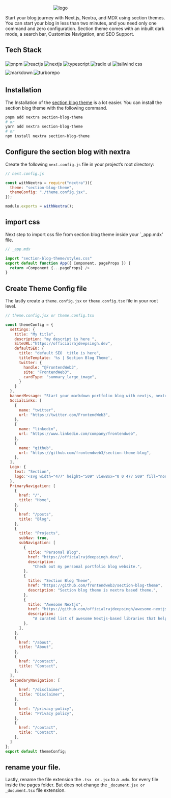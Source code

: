 <div style="display: block; margin-left: auto; margin-right: auto;width: 40%;">

![logo](./logo.svg)

</div>

<div style="margin-top: 10px auto;width:100%;"></div>

Start your blog journey with Next.js, Nextra, and MDX using section themes. You can start your blog in less than two minutes, and you need only one command and zero configuration. Section theme comes with an inbuilt dark mode, a search bar, Customize Navigation, and SEO Support.

## Tech Stack

<div className="flex flex-row flex-wrap item-center md:justify-between">
  <img style="margin: 5px auto;" title="pnpm" alt="pnpm" src="https://img.shields.io/badge/pnpm-%234a4a4a.svg?style=for-the-badge&logo=pnpm&logoColor=f69220" />
  <img style="margin: 5px auto;" title="reactjs" alt="reactjs"  src="https://img.shields.io/badge/react-%2320232a.svg?style=for-the-badge&logo=react&logoColor=%2361DAFB"/>
  <img style="margin: 5px auto;" title="nextjs" alt="nextjs"  src="https://img.shields.io/badge/Next-black?style=for-the-badge&logo=next.js&logoColor=white"/>
  <img style="margin: 5px auto;" title="typescript" alt="typescript"  src="https://img.shields.io/badge/typescript-%23007ACC.svg?style=for-the-badge&logo=typescript&logoColor=white"/>
  <img style="margin: 5px auto;" title="radix ui" alt="radix ui"  src="https://img.shields.io/badge/radixui-%23DD0031.svg?style=for-the-badge&logo=radixui&logoColor=white"/>
  <img style="margin: 5px auto;" title="tailwind css" alt="tailwind css" src="https://img.shields.io/badge/tailwindcss-%2338B2AC.svg?style=for-the-badge&logo=tailwind-css&logoColor=white" />
  <img style="margin: 5px auto;" title="markdown" alt="markdown"  src="https://img.shields.io/badge/markdown-%23000000.svg?style=for-the-badge&logo=markdown&logoColor=white"/>
  <img style="margin: 5px auto;" title="turborepo" alt="turborepo" src="https://img.shields.io/badge/turborepo-000204?style=for-the-badge&logo=turborepo&logoColor=white">
</div>

<div style="margin: 5px auto;width:100%;"></div>

## Installation

The Installation of the [section blog theme](https://www.npmjs.com/package/section-blog-theme) is a lot easier. You can install the section blog theme with the following command.

```bash
pnpm add nextra section-blog-theme
# or
yarn add nextra section-blog-theme
# or
npm install nextra section-blog-theme
```

## Configure the section blog with nextra

Create the following `next.config.js` file in your project’s root directory:

```javascript
// next.config.js

const withNextra = require("nextra")({
  theme: "section-blog-theme",
  themeConfig: "./theme.config.jsx",
});

module.exports = withNextra();
```

## import css 

Next step to import css file from section blog theme inside your `_app.mdx' file.

```javascript
// _app.mdx

import "section-blog-theme/styles.css"
export default function App({ Component, pageProps }) {
  return <Component {...pageProps} />
}
```

## Create Theme Config file

The lastly create a `theme.config.jsx` or `theme.config.tsx` file in your root level.

```javascript
// theme.config.jsx or theme.config.tsx

const themeConfig = {
  settings: {
    title: "My title",
    description: "my descript is here ",
    SiteURL:"https://officialrajdeepsingh.dev",
    defaultSEO: {
      title: "default SEO  title is here",
      titleTemplate: '%s | Section Blog Theme',
      twitter: {
        handle: "@FrontendWeb3",
        site: "FrontendWeb3",
        cardType: "summary_large_image",
      }
    }
  },
  bannerMessage: "Start your markdown portfolio blog with nextjs, nextra, tailwind CSS, and Shadcn UI using <a style='margin: 0px 4px;text-decoration:underline;' target='_blank' href='https://www.npmjs.com/package/section-blog-theme'>  the section blog theme. </a>",
  SocialLinks: [
    {
      name: "twitter",
      url: "https://twitter.com/FrontendWeb3",
    },
    {
      name: "linkedin",
      url: "https://www.linkedin.com/company/frontendweb",
    },
    {
      name: "github",
      url: "https://github.com/frontendweb3/section-theme-blog",
    },
  ],
  Logo: {
    text: "Section",
    logo:'<svg width="477" height="509" viewBox="0 0 477 509" fill="none" xmlns="http://www.w3.org/2000/svg"> <path fill-rule="evenodd" clip-rule="evenodd" d="M247.177 104.672C242.99 97.1095 232.118 97.1095 227.93 104.672L68.3924 392.805C64.333 400.137 69.6354 409.133 78.0158 409.133H397.092C405.472 409.133 410.775 400.137 406.715 392.805L247.177 104.672ZM238.312 323.4C258.367 323.4 274.625 307.864 274.625 288.7C274.625 269.536 258.367 254 238.312 254C218.258 254 202 269.536 202 288.7C202 307.864 218.258 323.4 238.312 323.4Z" fill="white"/></svg>'
  },
  PrimaryNavigation: [
    {
      href: "/",
      title: "Home",
    },
    {
      href: "/posts",
      title: "Blog",
    },
    {
      title: "Projects",
      subNav: true,
      subNavigation: [
        {
          title: "Personal Blog",
          href: "https://officialrajdeepsingh.dev/",
          description:
            "Check out my personal portfolio blog website.",
        },
        {
          title: "Section Blog Theme",
          href: "https://github.com/frontendweb3/section-blog-theme",
          description: "Section blog theme is nextra based theme.",
        },
        {
          title: "Awesome Nextjs",
          href: "https://github.com/officialrajdeepsingh/awesome-nextjs",
          description:
            "A curated list of awesome Nextjs-based libraries that help build small and large-scale applications with next.js.",
        },
      ],
    },
    {
      href: "/about",
      title: "About",
    },
    {
      href: "/contact",
      title: "Contact",
    },
  ],
  SecondaryNavigation: [
    {
      href: "/disclaimer",
      title: "Disclaimer",
    },
    {
      href: "/privacy-policy",
      title: "Privacy policy",
    },
    {
      href: "/contact",
      title: "Contact",
    },
  ]
};
export default themeConfig;
```

## rename your file.
Lastly, rename the file extension the `.tsx ` or `.jsx` to a `.mdx`. for every file inside the pages folder. But does not change the `_document.jsx or _document.tsx` file extension.